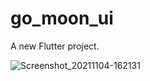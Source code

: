 # go_moon_ui

A new Flutter project.

![Screenshot_20211104-162131](https://github.com/Tarikul-Islam-Shykat/Flutter_Projects/assets/77191261/e3d95d00-2c3a-45c1-a260-c39fbc47be95)
